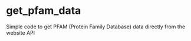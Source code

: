 # get_pfam_data
Simple code to get PFAM (Protein Family Database) data directly from the website API
